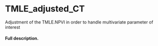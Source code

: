 # TMLE_adjusted_CT
Adjustment of the TMLE.NPVI in order to handle multivariate parameter of interest

####
####   Full description.
####
